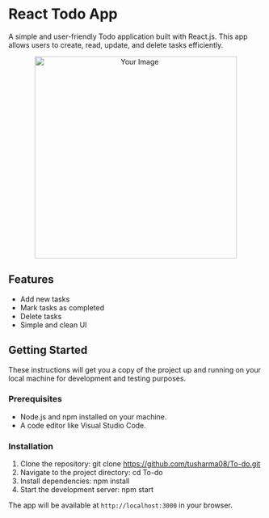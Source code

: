 # React Todo App

A simple and user-friendly Todo application built with React.js. This app allows users to create, read, update, and delete tasks efficiently.
<div align="center">
  <img src="https://github.com/tusharma08/To-do/assets/96423502/c36e1ab4-380a-43bb-96d7-3e2ec67889fc" alt="Your Image" width="400" height="auto">
</div>



## Features

- Add new tasks
- Mark tasks as completed
- Delete tasks
- Simple and clean UI

## Getting Started

These instructions will get you a copy of the project up and running on your local machine for development and testing purposes.

### Prerequisites

- Node.js and npm installed on your machine.
- A code editor like Visual Studio Code.

### Installation

1. Clone the repository:
git clone https://github.com/tusharma08/To-do.git
2. Navigate to the project directory:
cd To-do
3. Install dependencies:
npm install
4. Start the development server:
npm start

The app will be available at `http://localhost:3000` in your browser.

